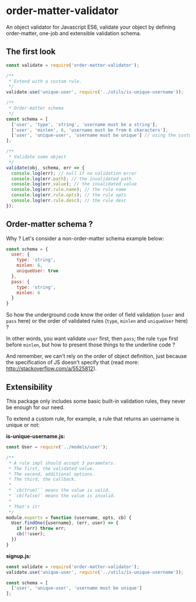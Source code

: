 # order-matter-validator

An object validator for Javascript ES6, validate your object by defining order-matter, one-job and extensible validation schema.

## The first look

```js
const validate = require('order-matter-validator');

/**
 * Extend with a custom rule.
 */
validate.use('unique-user', require('../utils/is-unique-username'));

/**
 * Order-matter schema
 */
const schema = [
  ['user', 'type', 'string', 'username must be a string'],
  ['user', 'minlen', 6, 'username must be from 6 characters'],
  ['user', 'unique-user', 'username must be unique'] // using the custom rule
];

/**
 * Validate some object
 */
validate(obj, schema, err => {
  console.log(err); // null if no validation error
  console.log(err.path); // the invalidated path
  console.log(err.value); // the invalidated value
  console.log(err.rule.name); // the rule name
  console.log(err.rule.opts); // the rule opts
  console.log(err.rule.desc); // the rule desc
});
```

## Order-matter schema ?

Why ? Let's consider a non-order-matter schema example below:

```js
const schema = {
  user: {
    type: 'string',
    minlen: 6,
    uniqueUser: true
  },
  pass: {
    type: 'string',
    minlen: 6
  }
}
```

So how the underground code know the order of field validation (`user` and `pass` here) or the order of validated rules (`type`, `minlen` and `uniqueUser` here) ?

In other words, you want validate `user` first, then `pass`; the rule `type` first before `minlen`, but how to present those things to the underline code ?

And remember, we can't rely on the order of object definition, just because the specification of JS doesn't specify that (read more: http://stackoverflow.com/a/5525812).

## Extensibility

This package only includes some basic built-in validation rules, they never be enough for our need.

To extend a custom rule, for example, a rule that returns an username is unique or not:

**is-unique-username.js:**
```js
const User = require('../models/user');

/**
 * A rule impl should accept 3 parameters.
 * The first, the validated value.
 * The second, additional options.
 * The third, the callback.
 *
 * `cb(true)`` means the value is valid.
 * `cb(false)` means the value is invalid.
 *
 * That's it!
 */
module.exports = function (username, opts, cb) {
  User.findOne({username}, (err, user) => {
    if (err) throw err;
    cb(!!user);
  })
}
```

**signup.js:**
```js
const validate = require('order-matter-validator');
validate.use('unique-user', require('../utils/is-unique-username'));

const schema = [
  ['user', 'unique-user', 'username must be unique']
];
```
